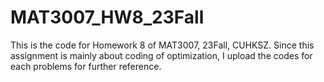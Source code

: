 # MAT3007_HW8_23Fall

This is the code for Homework 8 of MAT3007, 23Fall, CUHKSZ. Since this assignment is mainly about coding of optimization, I upload the codes for each problems for further reference.
